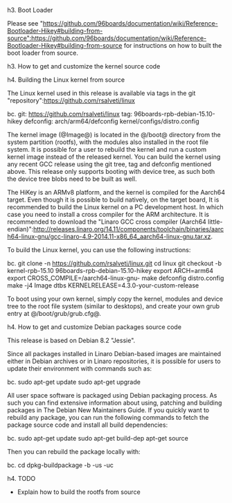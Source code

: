 h3. Boot Loader

Please see "https://github.com/96boards/documentation/wiki/Reference-Bootloader-Hikey#building-from-source":https://github.com/96boards/documentation/wiki/Reference-Bootloader-Hikey#building-from-source for instructions on how to built the boot loader from source.

h3. How to get and customize the kernel source code

h4. Building the Linux kernel from source

The Linux kernel used in this release is available via tags in the git "repository":https://github.com/rsalveti/linux

bc. git: https://github.com/rsalveti/linux
tag: 96boards-rpb-debian-15.10-hikey
defconfig: arch/arm64/defconfig kernel/configs/distro.config

The kernel image (@Image@) is located in the @/boot@ directory from the system partition (rootfs), with the modules also installed in the root file system. It is possible for a user to rebuild the kernel and run a custom kernel image instead of the released kernel. You can build the kernel using any recent GCC release using the git tree, tag and defconfig mentioned above. This release only supports booting with device tree, as such both the device tree blobs need to be built as well.

The HiKey is an ARMv8 platform, and the kernel is compiled for the Aarch64 target. Even though it is possible to build natively, on the target board, It is recommended to build the Linux kernel on a PC development host. In which case you need to install a cross compiler for the ARM architecture. It is recommended to download the "Linaro GCC cross compiler (Aarch64 little-endian)":http://releases.linaro.org/14.11/components/toolchain/binaries/aarch64-linux-gnu/gcc-linaro-4.9-2014.11-x86_64_aarch64-linux-gnu.tar.xz.

To build the Linux kernel, you can use the following instructions:

bc. git clone -n https://github.com/rsalveti/linux.git
cd linux
git checkout -b kernel-rpb-15.10 96boards-rpb-debian-15.10-hikey
export ARCH=arm64
export CROSS_COMPILE=<path to your GCC cross compiler>/aarch64-linux-gnu-
make defconfig distro.config
make -j4 Image dtbs KERNELRELEASE=4.3.0-your-custom-release

To boot using your own kernel, simply copy the kernel, modules and device tree to the root file system (similar to desktops), and create your own grub entry at @/boot/grub/grub.cfg@.

h4. How to get and customize Debian packages source code

This release is based on Debian 8.2 "Jessie".

Since all packages installed in Linaro Debian-based images are maintained either in Debian archives or in Linaro repositories, it is possible for users to update their environment with commands such as:

bc. sudo apt-get update
sudo apt-get upgrade

All user space software is packaged using Debian packaging process. As such you can find extensive information about using, patching and building packages in The Debian New Maintainers Guide. If you quickly want to rebuild any package, you can run the following commands to fetch the package source code and install all build dependencies:

bc. sudo apt-get update
sudo apt-get build-dep <pkg>
apt-get source <pkg>

Then you can rebuild the package locally with:

bc. cd <pkg-version>
dpkg-buildpackage -b -us -uc

h4. TODO

* Explain how to build the rootfs from source
